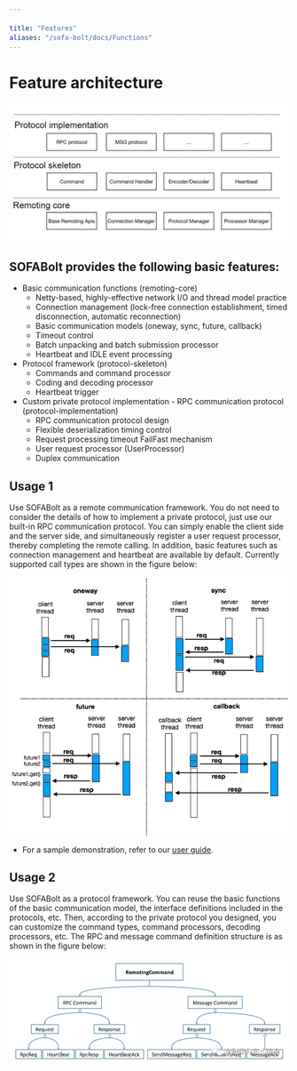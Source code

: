 ```yaml
---

title: "Features"
aliases: "/sofa-bolt/docs/Functions"
---
```


# Feature architecture

![Introduction](intro.png)

## SOFABolt provides the following basic features:

* Basic communication functions (remoting-core)
   * Netty-based, highly-effective network I/O and thread model practice
   * Connection management (lock-free connection establishment, timed disconnection, automatic reconnection)
   * Basic communication models (oneway, sync, future, callback)
   * Timeout control
   * Batch unpacking and batch submission processor
   * Heartbeat and IDLE event processing
* Protocol framework (protocol-skeleton)
   * Commands and command processor
   * Coding and decoding processor
   * Heartbeat trigger
* Custom private protocol implementation - RPC communication protocol (protocol-implementation)
   * RPC communication protocol design
   * Flexible deserialization timing control
   * Request processing timeout FailFast mechanism
   * User request processor (UserProcessor)
   * Duplex communication

## Usage 1

Use SOFABolt as a remote communication framework. You do not need to consider the details of how to implement a private protocol, just use our built-in RPC communication protocol. You can simply enable the client side and the server side, and simultaneously register a user request processor, thereby completing the remote calling. In addition, basic features such as connection management and heartbeat are available by default.
Currently supported call types are shown in the figure below:

![invoke_type](invoke_types.png)

* For a sample demonstration, refer to our [user guide](../sofa-bolt-handbook/).

## Usage 2

Use SOFABolt as a protocol framework. You can reuse the basic functions of the basic communication model, the interface definitions included in the protocols, etc. Then, according to the private protocol you designed, you can customize the command types, command processors, decoding processors, etc. The RPC and message command definition structure is as shown in the figure below:

![msg_protocol](msg_protocol.png)


